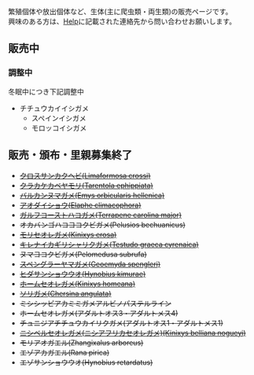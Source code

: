 ---
---

繁殖個体や放出個体など、生体(主に爬虫類・両生類)の販売ページです。  
興味のある方は、[Help](../help.md)に記載された連絡先から問い合わせお願いします。

## 販売中

### 調整中

冬眠中につき下記調整中

* チチュウカイイシガメ
  - スペインイシガメ
  - モロッコイシガメ

## 販売・頒布・里親募集終了

* ~~[クロスサンカクヘビ(Limaformosa crossi)](creatures/limaformosa-crossi.md)~~
* ~~[クラカケカベヤモリ(Tarentola ephippiata)](creatures/tarentola-ephippiata.md)~~
* ~~[バルカンヌマガメ(Emys orbicularis hellenica)](creatures/emys-orbicularis-hellenica.md)~~
* ~~[アオダイショウ(Elaphe climacophora)](creatures/elaphe-climacophora.md)~~
* ~~[ガルフコーストハコガメ(Terrapene carolina major)](creatures/terrapene-carolina-major.md)~~
* ~~オカバンゴハコヨコクビガメ(Pelusios bechuanicus)~~
* ~~[モリセオレガメ(Kinixys erosa)](creatures/kinixys-erosa.md)~~
* ~~[キレナイカギリシャリクガメ(Testudo graeca cyrenaica)](creatures/testudo-graeca-cyrenaica.md)~~
* ~~ヌマヨコクビガメ(Pelomedusa subrufa)~~
* ~~[スペングラーヤマガメ(Geoemyda spengleri)](creatures/geoemyda-spengleri.md)~~
* ~~[ヒダサンショウウオ(Hynobius kimurae)](creatures/hynobius-kimurae.md)~~
* ~~[ホームセオレガメ(Kinixys homeana)](creatures/kinixys-homeana.md)~~
* ~~[ソリガメ(Chersina angulata)](creatures/chersina-angulata.md)~~
* ~~ミシシッピアカミミガメアルビノパステルライン~~
* ~~ホームセオレガメ(アダルトオス3・アダルトメス4)~~
* ~~チュニジアチチュウカイリクガメ(アダルトオス1・アダルトメス1)~~
* ~~[ニシベルセオレガメ(ニシアフリカセオレガメ)(Kinixys belliana nogueyi)](creatures/kinixys-belliana-nogueyi.md)~~
* ~~モリアオガエル(Zhangixalus arboreus)~~
* ~~エゾアカガエル(Rana pirica)~~
* ~~エゾサンショウウオ(Hynobius retardatus)~~
